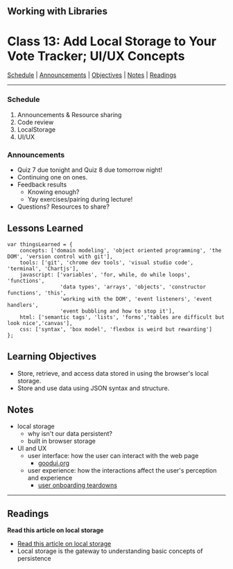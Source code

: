 ## **Working with Libraries**
# Class 13: Add Local Storage to Your Vote Tracker; UI/UX Concepts

[Schedule](#schedule) | [Announcements](#announcements) | [Objectives](#learning-objectives) | [Notes](#notes) | [Readings](#readings)


<hr></hr>

### Schedule
1. Announcements & Resource sharing
1. Code review
1. LocalStorage
1. UI/UX

### Announcements
* Quiz 7 due tonight and Quiz 8 due tomorrow night!
* Continuing one on ones.
* Feedback results
    * Knowing enough?
    * Yay exercises/pairing during lecture!
* Questions? Resources to share?

## Lessons Learned
```` 
var thingsLearned = {
    concepts: ['domain modeling', 'object oriented programming', 'the DOM', 'version control with git'],
    tools: ['git', 'chrome dev tools', 'visual studio code', 'terminal', 'Chartjs'],
    javascript: ['variables', 'for, while, do while loops', 'functions',
                 'data types', 'arrays', 'objects', 'constructor functions', 'this', 
                 'working with the DOM', 'event listeners', 'event handlers',
                 'event bubbling and how to stop it'],
    html: ['semantic tags', 'lists', 'forms','tables are difficult but look nice','canvas'],
    css: ['syntax', 'box model', 'flexbox is weird but rewarding']
};

````

## Learning Objectives
- Store, retrieve, and access data stored in using the browser's local storage.
- Store and use data using JSON syntax and structure.

## Notes
* local storage
    * why isn't our data persistent?
    * built in browser storage
* UI and UX
    * user interface: how the user can interact with the web page
        * [goodui.org](http://www.goodui.org/)
    * user experience: how the interactions affect the user's perception and experience
        * [user onboarding teardowns](https://www.useronboard.com/onboarding-teardowns/)

<hr></hr>

## Readings

**Read this article on local storage**

- [Read this article on local storage](http://diveintohtml5.info/storage.html)
- Local storage is the gateway to understanding basic concepts of persistence

